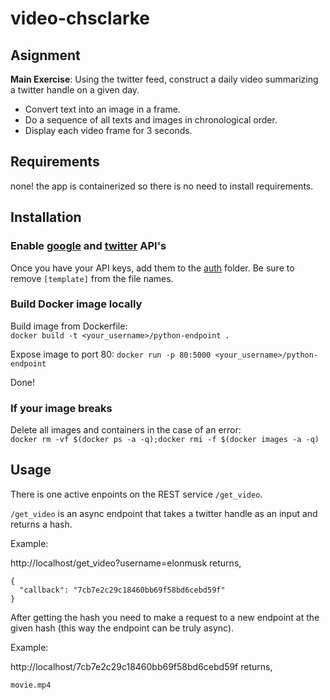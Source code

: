 # video-chsclarke 

## Asignment

__Main Exercise__:  Using the twitter feed, construct a daily video summarizing a twitter handle on a given day.

* Convert text into an image in a frame.
* Do a sequence of all texts and images in chronological order.
* Display each video frame for 3 seconds.

## Requirements 
none! the app is containerized so there is no need to install requirements.

## Installation

### Enable [google](https://cloud.google.com/vision/docs/before-you-begin) and [twitter](https://developer.twitter.com/en/docs/basics/getting-started) API's

Once you have your API keys, add them to the [auth](https://github.com/BUEC500C1/twitter-summarizer-chsclarke/tree/master/auth) folder. Be sure to remove `[template]` from the file names.

### Build Docker image locally

Build image from Dockerfile:  
`docker build -t <your_username>/python-endpoint .`

Expose image to port 80:
`docker run -p 80:5000 <your_username>/python-endpoint`

Done!

### If your image breaks
Delete all images and containers in the case of an error:  
`docker rm -vf $(docker ps -a -q);docker rmi -f $(docker images -a -q)`

## Usage

There is one active enpoints on the REST service `/get_video`.

`/get_video` is an async endpoint that takes a twitter handle as an input and returns a hash.

Example: 

http://localhost/get_video?username=elonmusk returns, 

```
{
  "callback": "7cb7e2c29c18460bb69f58bd6cebd59f"
}
```

After getting the hash you need to make a request to a new endpoint at the given hash (this way the endpoint can be truly async).

Example:

http://localhost/7cb7e2c29c18460bb69f58bd6cebd59f returns,

```
movie.mp4
```



